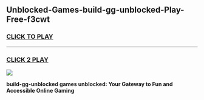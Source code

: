 
## Unblocked-Games-build-gg-unblocked-Play-Free-f3cwt
<h3>
<a href="https://premium76.site?title=build-gg-unblocked&ref=23A">CLICK TO PLAY</a></h3>
<hr>

<h3>
<a href="https://premium76.site?title=build-gg-unblocked&ref=23A">CLICK 2 PLAY</a>
  
</h3>

<a href="https://premium76.site?title=build-gg-unblocked&ref=23A"><img src="https://clearcache.store/games.png"></a>


**build-gg-unblocked games unblocked: Your Gateway to Fun and Accessible Online Gaming**
